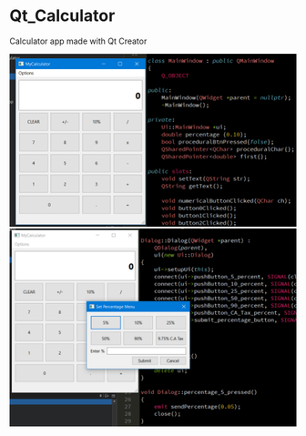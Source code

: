 # Qt_Calculator
Calculator app made with Qt Creator

![](Calculator_Image_01.PNG)
![](Calculator_Image_02.PNG)

